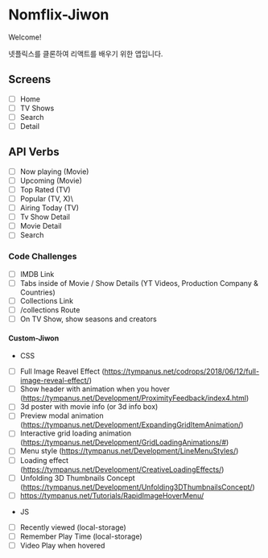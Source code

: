 # Nomflix-Jiwon

Welcome!

넷플릭스를 클론하여 리액트를 배우기 위한 앱입니다.

## Screens

 - [ ] Home
 - [ ] TV Shows
 - [ ] Search
 - [ ] Detail
 
 ## API Verbs

 - [ ] Now playing (Movie)
 - [ ] Upcoming (Movie)
 - [ ] Top Rated (TV)
 - [ ] Popular (TV, X)\
 - [ ] Airing Today (TV)
 - [ ] Tv Show Detail
 - [ ] Movie Detail
 - [ ] Search

 ### Code Challenges
 - [ ] IMDB Link
 - [ ] Tabs inside of Movie / Show Details (YT Videos, Production Company & Countries)
 - [ ] Collections Link
 - [ ] /collections Route
 - [ ] On TV Show, show seasons and creators

 #### Custom-Jiwon

 - CSS

 - [ ] Full Image Reavel Effect (https://tympanus.net/codrops/2018/06/12/full-image-reveal-effect/)
 - [ ] Show header with animation when you hover (https://tympanus.net/Development/ProximityFeedback/index4.html)
 - [ ] 3d poster with movie info (or 3d info box)
 - [ ] Preview modal animation (https://tympanus.net/Development/ExpandingGridItemAnimation/)
 - [ ] Interactive grid loading animation (https://tympanus.net/Development/GridLoadingAnimations/#)
 - [ ] Menu style (https://tympanus.net/Development/LineMenuStyles/)
 - [ ] Loading effect (https://tympanus.net/Development/CreativeLoadingEffects/)
 - [ ] Unfolding 3D Thumbnails Concept (https://tympanus.net/Development/Unfolding3DThumbnailsConcept/)
 - [ ] https://tympanus.net/Tutorials/RapidImageHoverMenu/

 - JS

 - [ ] Recently viewed (local-storage)
 - [ ] Remember Play Time (local-storage)
 - [ ] Video Play when hovered